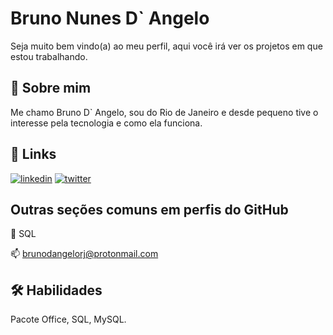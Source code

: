 
# Bruno Nunes D` Angelo

Seja muito bem vindo(a) ao meu perfil, aqui você irá ver os projetos em que estou trabalhando.


## 🚀 Sobre mim

Me chamo Bruno D` Angelo, sou do Rio de Janeiro e desde pequeno tive o interesse pela tecnologia e como ela funciona.

## 🔗 Links
[![linkedin](https://img.shields.io/badge/linkedin-0A66C2?style=for-the-badge&logo=linkedin&logoColor=white)](https://www.linkedin.com/in/bruno-dangelo/)
[![twitter](https://img.shields.io/badge/twitter-1DA1F2?style=for-the-badge&logo=twitter&logoColor=white)](https://twitter.com/brunodangelo__)


## Outras seções comuns em perfis do GitHub


🧠 SQL


📫  brunodangelorj@protonmail.com




## 🛠 Habilidades
Pacote Office, SQL, MySQL.

